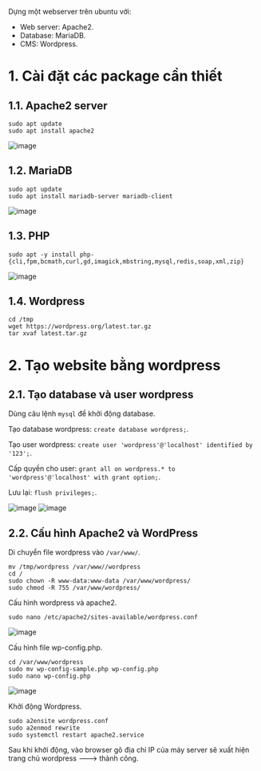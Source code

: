 Dựng một webserver trên ubuntu với:
- Web server: Apache2.
- Database: MariaDB.
- CMS: Wordpress.
# 1. Cài đặt các package cần thiết
## 1.1. Apache2 server
```
sudo apt update
sudo apt install apache2
```

![image](https://github.com/toovyz/blog/assets/90684283/f04ee3be-d137-4a8d-9ba9-e3e589d6efb5)

## 1.2. MariaDB
```
sudo apt update
sudo apt install mariadb-server mariadb-client
```

![image](https://github.com/toovyz/blog/assets/90684283/aaf10608-3999-4859-bd20-32bcc009132d)


## 1.3. PHP
```
sudo apt -y install php-{cli,fpm,bcmath,curl,gd,imagick,mbstring,mysql,redis,soap,xml,zip}
```

![image](https://github.com/toovyz/blog/assets/90684283/53bc1e88-0a91-4a60-a13e-e9e44c2a618c)

## 1.4. Wordpress
```
cd /tmp
wget https://wordpress.org/latest.tar.gz
tar xvaf latest.tar.gz
```

# 2. Tạo website bằng wordpress
## 2.1. Tạo database và user wordpress
Dùng câu lệnh `mysql` để khởi động database.

Tạo database wordpress: `create database wordpress;`.

Tạo user wordpress: `create user 'wordpress'@'localhost' identified by '123';`.

Cấp quyền cho user: `grant all on wordpress.* to 'wordpress'@'localhost' with grant option;`.

Lưu lại: `flush privileges;`.

![image](https://github.com/toovyz/blog/assets/90684283/28a50d54-d27f-41ef-b3df-d295789ffc04)
![image](https://github.com/toovyz/blog/assets/90684283/49ce32d6-7b1c-4c14-8446-cf2ca4e1ef0b)

## 2.2. Cấu hình Apache2 và WordPress
Di chuyển file wordpress vào `/var/www/`.
```
mv /tmp/wordpress /var/www//wordpress
cd /
sudo chown -R www-data:www-data /var/www/wordpress/
sudo chmod -R 755 /var/www/wordpress/
```
Cấu hình wordpress và apache2.
```
sudo nano /etc/apache2/sites-available/wordpress.conf
```

![image](https://github.com/toovyz/blog/assets/90684283/7bc565a4-6170-4896-8d09-9349bce73790)


Cấu hình file wp-config.php.
```
cd /var/www/wordpress
sudo mv wp-config-sample.php wp-config.php
sudo nano wp-config.php
```

![image](https://github.com/toovyz/blog/assets/90684283/2ae41231-d2a0-4d3a-9898-94cdaf8ae5c3)

Khởi động Wordpress.
```
sudo a2ensite wordpress.conf
sudo a2enmod rewrite
sudo systemctl restart apache2.service
```
Sau khi khởi động, vào browser gõ địa chỉ IP của máy server sẽ xuất hiện trang chủ wordpress ---> thành công.





  







